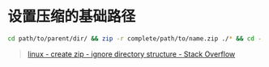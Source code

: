 # 设置压缩的基础路径

```bash
cd path/to/parent/dir/ && zip -r complete/path/to/name.zip ./* && cd -
```

> [linux - create zip - ignore directory structure - Stack Overflow](https://stackoverflow.com/questions/9710141/create-zip-ignore-directory-structure)
